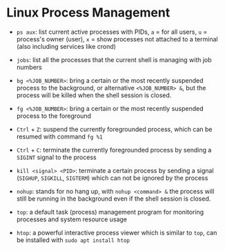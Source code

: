 # Linux Process Management

* `ps aux`: list current active processes with PIDs, `a` = for all users, `u` = process's owner (user), `x` = show processes not attached to a terminal (also including services like crond)

* `jobs`: list all the processes that the current shell is managing with job numbers

* `bg <%JOB_NUMBER>`: bring a certain or the most recently suspended process to the background, or alternative `<%JOB_NUMBER> &`, but the process will be killed when the shell session is closed.

* `fg <%JOB_NUMBER>`: bring a certain or the most recently suspended process to the foreground

* `Ctrl` + `Z`: suspend the currently foregrounded process, which can be resumed with command `fg %1`

* `Ctrl` + `C`: terminate the currently foregrounded process by sending a `SIGINT` signal to the process

* `kill <signal> <PID>`: terminate a certain process by sending a signal (`SIGHUP`, `SIGKILL`, `SIGTERM`) which can not be ignored by the process

* `nohup`: stands for no hang up, with `nohup <command> &` the process will still be running in the background even if the shell session is closed.

* `top`: a default task (process) management program for monitoring processes and system resource usage

* `htop`: a powerful interactive process viewer which is similar to `top`, can be installed with `sudo apt install htop`
